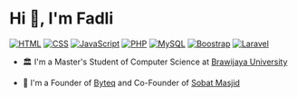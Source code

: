 <link rel="stylesheet" href="https://cdnjs.cloudflare.com/ajax/libs/font-awesome/5.15.4/css/all.min.css">

<h1 align="left">Hi 👋, I'm Fadli</h1>

<p dir="auto">
    <a target="_blank" rel="noopener noreferrer nofollow" href="#"
        ><img
            alt="HTML"
            src="https://img.shields.io/badge/HTML-Expert-E44D27"
            style="max-width: 100%"
    /></a>
    <a target="_blank" rel="noopener noreferrer nofollow" href="#"
        ><img
            alt="CSS"
            src="https://img.shields.io/badge/CSS-Expert-274DE3"
            style="max-width: 100%"
    /></a>
    <a target="_blank" rel="noopener noreferrer nofollow" href="#"
        ><img
            alt="JavaScript"
            src="https://img.shields.io/badge/JavaScript-Expert-FCDC00"
            style="max-width: 100%"
    /></a>
    <a target="_blank" rel="noopener noreferrer nofollow" href="#"
        ><img
            alt="PHP"
            src="https://img.shields.io/badge/PHP-Intermediate-7A86B8"
            style="max-width: 100%"
    /></a>
    <a target="_blank" rel="noopener noreferrer nofollow" href="#"
        ><img
            alt="MySQL"
            src="https://img.shields.io/badge/MySQL-Intermediate-3D6E93"
            style="max-width: 100%"
    /></a>
    <a target="_blank" rel="noopener noreferrer nofollow" href="#"
        ><img
            alt="Boostrap"
            src="https://img.shields.io/badge/Boostrap-Expert-6F2CF4"
            style="max-width: 100%"
    /></a>
    <a target="_blank" rel="noopener noreferrer nofollow" href="#"
        ><img
            alt="Laravel"
            src="https://img.shields.io/badge/Laravel-Intermediate-EE4131"
            style="max-width: 100%"
    /></a>
</p>

- 🏛️ I'm a Master's Student of Computer Science at [Brawijaya University](https://ub.ac.id/)

- 🚀 I'm a Founder of [Byteq](https://byteq.my.id/) and Co-Founder of [Sobat Masjid](https://sobatmasjid.com/)
